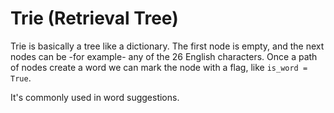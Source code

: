 # Trie (Retrieval Tree)

Trie is basically a tree like a dictionary. The first node is empty, and the next nodes can be -for example- any of the 26 English characters. Once a path of nodes create a word we can mark the node with a flag, like `is_word = True`.

It's commonly used in word suggestions.
